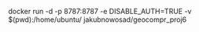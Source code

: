 docker run -d -p 8787:8787 -e DISABLE_AUTH=TRUE -v $(pwd):/home/ubuntu/  jakubnowosad/geocompr_proj6

